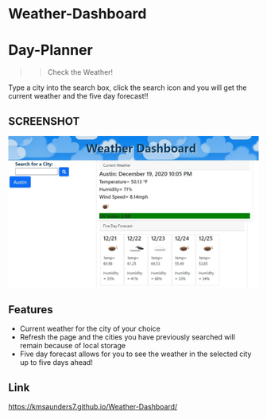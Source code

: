 # Weather-Dashboard
# Day-Planner
>> Check the Weather!

Type a city into the search box, click the search icon and you will get the current weather and the five day forecast!!

## SCREENSHOT

![Image of Weather Dashboard Image](./assets/Capture.JPG)

## Features

- Current weather for the city of your choice
- Refresh the page and the cities you have previously searched will remain because of local storage
- Five day forecast allows for you to see the weather in the selected city up to five days ahead!


## Link

https://kmsaunders7.github.io/Weather-Dashboard/
